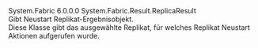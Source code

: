 <Type Name="RestartReplicaResult" FullName="System.Fabric.Result.RestartReplicaResult">
  <TypeSignature Language="C#" Value="public class RestartReplicaResult : System.Fabric.Result.ReplicaResult" />
  <TypeSignature Language="ILAsm" Value=".class public auto ansi serializable beforefieldinit RestartReplicaResult extends System.Fabric.Result.ReplicaResult" />
  <TypeSignature Language="DocId" Value="T:System.Fabric.Result.RestartReplicaResult" />
  <TypeSignature Language="VB.NET" Value="Public Class RestartReplicaResult&#xA;Inherits ReplicaResult" />
  <TypeSignature Language="F#" Value="type RestartReplicaResult = class&#xA;    inherit ReplicaResult" />
  <AssemblyInfo>
    <AssemblyName>System.Fabric</AssemblyName>
    <AssemblyVersion>6.0.0.0</AssemblyVersion>
  </AssemblyInfo>
  <Base>
    <BaseTypeName>System.Fabric.Result.ReplicaResult</BaseTypeName>
  </Base>
  <Interfaces />
  <Docs>
    <summary>
            Gibt Neustart Replikat-Ergebnisobjekt.
            </summary>
    <remarks>
            Diese Klasse gibt das ausgewählte Replikat, für welches Replikat Neustart Aktionen aufgerufen wurde.
            </remarks>
  </Docs>
  <Members />
</Type>